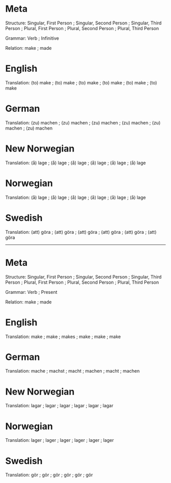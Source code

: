 Meta
====

Structure: Singular, First Person ; Singular, Second Person ; Singular, Third Person ;
           Plural, First Person   ; Plural, Second Person   ; Plural, Third Person

Grammar:   Verb ; Infinitive

Relation:  make ; made



English
=======

Translation: (to) make ; (to) make ; (to) make ;
             (to) make ; (to) make ; (to) make



German
======

Translation: (zu) machen ; (zu) machen ; (zu) machen ;
             (zu) machen ; (zu) machen ; (zu) machen



New Norwegian
=============

Translation: (å) lage ; (å) lage ; (å) lage ;
             (å) lage ; (å) lage ; (å) lage



Norwegian
=========

Translation: (å) lage ; (å) lage ; (å) lage ;
             (å) lage ; (å) lage ; (å) lage



Swedish
=======

Translation: (att) göra ; (att) göra ; (att) göra ;
             (att) göra ; (att) göra ; (att) göra



--------------------------------------------------------------------------------

Meta
====

Structure: Singular, First Person ; Singular, Second Person ; Singular, Third Person ;
           Plural, First Person   ; Plural, Second Person   ; Plural, Third Person

Grammar:   Verb ; Present

Relation:  make ; made



English
=======

Translation: make ; make ; makes ;
             make ; make ; make



German
======

Translation: mache  ; machst ; macht  ;
             machen ; macht  ; machen



New Norwegian
=============

Translation: lagar ; lagar ; lagar ;
             lagar ; lagar ; lagar



Norwegian
=========

Translation: lager ; lager ; lager ;
             lager ; lager ; lager



Swedish
=======

Translation: gör  ; gör ; gör ;
             gör  ; gör ; gör

